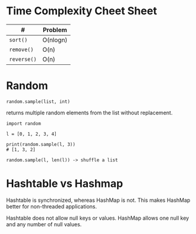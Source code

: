 # Time Complexity Cheet Sheet

| # | Problem |
|---|---------|
| ``` sort() ``` | O(nlogn) |
| ``` remove() ``` | O(n) |
| ``` reverse() ``` | O(n) |

# Random

```
random.sample(list, int)
```

returns multiple random elements from the list without replacement.


```
import random

l = [0, 1, 2, 3, 4]

print(random.sample(l, 3))
# [1, 3, 2]

random.sample(l, len(l)) -> shuffle a list

```

# Hashtable vs Hashmap

Hashtable is synchronized, whereas HashMap is not. This makes HashMap better for non-threaded applications.

Hashtable does not allow null keys or values. HashMap allows one null key and any number of null values.
